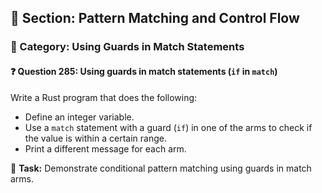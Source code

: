 ## 📘 Section: Pattern Matching and Control Flow
### 🔹 Category: Using Guards in Match Statements
#### ❓ Question 285: Using guards in match statements (`if` in `match`)

Write a Rust program that does the following:

- Define an integer variable.
- Use a `match` statement with a guard (`if`) in one of the arms to check if the value is within a certain range.
- Print a different message for each arm.

🔧 **Task:** Demonstrate conditional pattern matching using guards in match arms.
